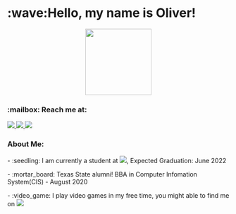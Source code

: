 <h1>:wave:Hello, my name is Oliver!</h1>
<div id="header" align="center">
    <img src="https://media.giphy.com/media/M9gbBd9nbDrOTu1Mqx/giphy.gif"width="150">
</div>

<h3>:mailbox: Reach me at:</h3>

<div id="badge">
    <a href = "www.linkedin.com/in/oliver-ton">
         <img src="https://img.shields.io/badge/LinkedIn-blue?logo=linkedin&logoColor=white">
    </a>
    <a href= mailto: oliver.ton75@gmail.com>
        <img src="https://img.shields.io/badge/Gmail-D14836?logo=gmail&logoColor=white">
    </a>
    <img src="https://komarev.com/ghpvc/?username=Olivert75">
</div>

<h3 align="left"> About Me: </h3>
<p>
- :seedling: I am currently a student at <a href ="https://codeup.com"><img src="https://img.shields.io/badge/Codeup-green?logo=Codeup&logoColor=white"></a>, Expected Graduation: June 2022
</p>
<p>
- :mortar_board: Texas State alumni! BBA in Computer Infomation System(CIS) - August 2020
</p>
<p>
- :video_game: I play video games in my free time, you might able to find me on <img src="https://img.shields.io/badge/Steam-blue?logo=Steam&logoColor=white">
</p>

